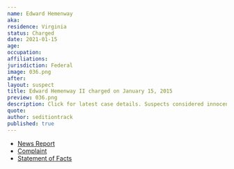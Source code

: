 ```yaml
---
name: Edward Hemenway
aka:
residence: Virginia
status: Charged
date: 2021-01-15
age:
occupation:
affiliations:
jurisdiction: Federal
image: 036.png
after:
layout: suspect
title: Edward Hemenway II charged on January 15, 2015
preview: 036.png
description: Click for latest case details. Suspects considered innocent until proven guilty.
quote:
author: seditiontrack
published: true
---
```


- [News Report](https://www.whas11.com/article/news/crime/kentucky-capitol-riot-arrests-bauer/417-51b5098f-25b0-41f7-898b-37616e64dc5d)
- [Complaint](https://www.justice.gov/opa/page/file/1355726/download)
- [Statement of Facts](https://www.justice.gov/opa/page/file/1355721/download)
